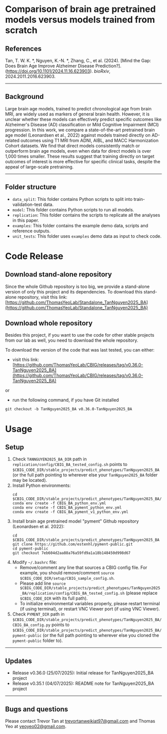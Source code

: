 # Comparison of brain age pretrained models versus models trained from scratch

## References
Tan, T. W. K. *, Nguyen, K.-N. *, Zhang, C., et al. (2024). [Mind the Gap: Does Brain Age Improve Alzheimer Disease Prediction?]. (https://doi.org/10.1101/2024.11.16.623903). _bioRxiv_, 2024.2011.2016.623903.

---

## Background
Large brain age models, trained to predict chronological age from brain MRI, are widely used as markers of general brain health. However, it is unclear whether these models can effectively predict specific outcomes like Alzheimer's Disease (AD) classification or Mild Cognitive Impairment (MCI) progression. In this work, we compare a state-of-the-art pretrained brain age model (Leonardsen et al., 2022) against models trained directly on AD-related outcomes using T1 MRI from ADNI, AIBL, and MACC Harmonization Cohort datasets. We find that direct models consistently match or outperform brain age models, even when data for direct models is over 1,000 times smaller. These results suggest that training directly on target outcomes of interest is more effective for specific clinical tasks, despite the appeal of large-scale pretraining.

---

## Folder structure
* `data_split`: This folder contains Python scripts to split into train-validation-test data.
* `model`: This folder contains Python scripts to run all models.
* `replication`: This folder contains the scripts to replicate all the analyses in this paper.
* `examples`: This folder contains the example demo data, scripts and reference outputs.
* `unit_tests`: This folder uses `examples` demo data as input to check code.

# Code Release
## Download stand-alone repository
Since the whole Github repository is too big, we provide a stand-alone version of only this project and its dependencies. To download this stand-alone repository, visit this link: [https://github.com/ThomasYeoLab/Standalone_TanNguyen2025_BA](https://github.com/ThomasYeoLab/Standalone_TanNguyen2025_BA)

## Download whole repository
Besides this project, if you want to use the code for other stable projects from our lab as well, you need to download the whole repository.

To download the version of the code that was last tested, you can either: 

- visit this link: [https://github.com/ThomasYeoLab/CBIG/releases/tag/v0.36.0-TanNguyen2025_BA](https://github.com/ThomasYeoLab/CBIG/releases/tag/v0.36.0-TanNguyen2025_BA)

or

- run the following command, if you have Git installed

```
git checkout -b TanNguyen2025_BA v0.36.0-TanNguyen2025_BA
```

# Usage
## Setup
1. Check `TANNGUYEN2025_BA_DIR` path in `replication/config/CBIG_BA_tested_config.sh` points to `$CBIG_CODE_DIR/stable_projects/predict_phenotypes/TanNguyen2025_BA` (or the full path pointing to wherever else your `TanNguyen2025_BA` folder may be located).
2. Install Python environments:
    ```
    cd $CBIG_CODE_DIR/stable_projects/predict_phenotypes/TanNguyen2025_BA/replication/config
    conda env create -f CBIG_BA_python_env.yml
    conda env create -f CBIG_BA_pyment_python_env.yml
    conda env create -f CBIG_BA_pyment_v1_python_env.yml
    ```
3. Install brain age pretrained model "pyment" Github repository (Leonardsen et al. 2022):
    ```
    cd $CBIG_CODE_DIR/stable_projects/predict_phenotypes/TanNguyen2025_BA
    git clone https://github.com/estenhl/pyment-public.git
    cd pyment-public
    git checkout 7eb604d2aa88a76a59fd9a1a18b148450d998d67
    ```
4. Modify `~/.bashrc` file:
    * Remove/comment any line that sources a CBIG config file. For example, you should remove/comment `source $CBIG_CODE_DIR/setup/CBIG_sample_config.sh`.
    * Please add line `source $CBIG_CODE_DIR/stable_projects/predict_phenotypes/TanNguyen2025_BA/replication/config/CBIG_BA_tested_config.sh` (please replace `$CBIG_CODE_DIR` with its full path).
    * To initialize environmental variables properly, please restart terminal (if using terminal), or restart VNC Viewer port (if using VNC Viewer).
5. Check `PYMENT_DIR` path in `$CBIG_CODE_DIR/stable_projects/predict_phenotypes/TanNguyen2025_BA/CBIG_BA_config.py` points to `$CBIG_CODE_DIR/stable_projects/predict_phenotypes/TanNguyen2025_BA/pyment-public` (or the full path pointing to wherever else you cloned the `pyment-public` folder to).

---

## Updates
* Release v0.36.0 (25/07/2025): Initial release for TanNguyen2025_BA project
* Release v0.35.1 (04/07/2025): README note for TanNguyen2025_BA project

---

## Bugs and questions
Please contact Trevor Tan at [trevortanweikiat97@gmail.com](mailto:trevortanweikiat97@gmail.com) and Thomas Yeo at [yeoyeo02@gmail.com](mailto:yeoyeo02@gmail.com).
